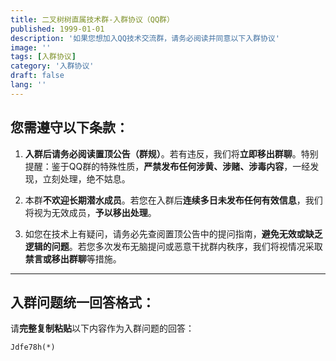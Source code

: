 ```yaml
---
title: 二叉树树直属技术群-入群协议（QQ群）
published: 1999-01-01
description: '如果您想加入QQ技术交流群，请务必阅读并同意以下入群协议'
image: ''
tags: [入群协议]
category: '入群协议'
draft: false 
lang: ''
---
```


## 您需遵守以下条款：

1. **入群后请务必阅读置顶公告（群规）**。若有违反，我们将**立即移出群聊**。特别提醒：鉴于QQ群的特殊性质，**严禁发布任何涉黄、涉赌、涉毒内容**，一经发现，立刻处理，绝不姑息。

2. 本群**不欢迎长期潜水成员**。若您在入群后**连续多日未发布任何有效信息**，我们将视为无效成员，**予以移出处理**。

3. 如您在技术上有疑问，请务必先查阅置顶公告中的提问指南，**避免无效或缺乏逻辑的问题**。若您多次发布无脑提问或恶意干扰群内秩序，我们将视情况采取**禁言或移出群聊**等措施。

---

## 入群问题统一回答格式：

请**完整复制粘贴**以下内容作为入群问题的回答：

```
Jdfe78h(*)
```
